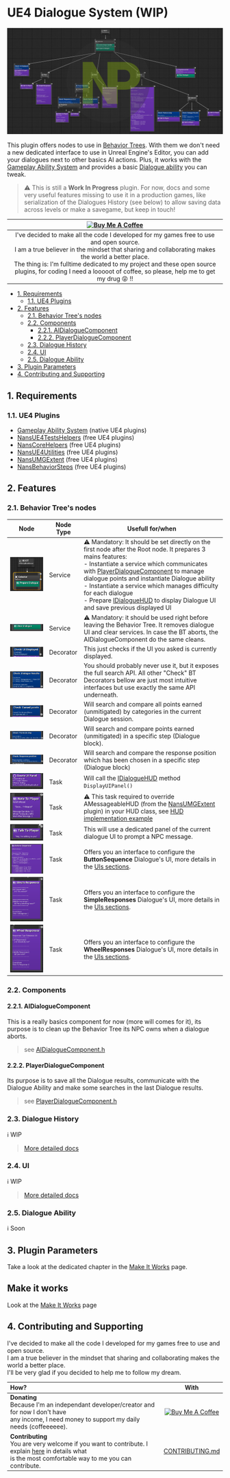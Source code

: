 # UE4 Dialogue System (WIP)

![Presentation](./Docs/images/intro-dialogue.png)

This plugin offers nodes to use in [Behavior Trees](https://docs.unrealengine.com/en-US/InteractiveExperiences/ArtificialIntelligence/BehaviorTrees/index.html). With them we don't need a new dedicated interface to use in Unreal Engine's Editor, you can add your dialogues next to other basics AI actions. Plus, it works with the [Gameplay Ability System](https://docs.unrealengine.com/en-US/InteractiveExperiences/GameplayAbilitySystem/index.html) and provides a basic [Dialogue ability](./Source/NansDialogueSystem/Public/Aiblity/GA_BaseDialogue.h) you can tweak.

> :warning: This is still a **Work In Progress** plugin. For now, docs and some very useful features missing to use it in a production games, like serialization of the Dialogues History (see below) to allow saving data across levels or make a savegame, but keep in touch!

|                                                                                                       <a href="https://www.buymeacoffee.com/NansUE4" target="_blank"><img src="https://cdn.buymeacoffee.com/buttons/default-green.png" alt="Buy Me A Coffee" height="51" width="217"></a>                                                                                                       |
| :---------------------------------------------------------------------------------------------------------------------------------------------------------------------------------------------------------------------------------------------------------------------------------------------------------------------------------------------------------------------------------------------: |
| I've decided to make all the code I developed for my games free to use and open source.<br> I am a true believer in the mindset that sharing and collaborating makes the world a better place.<br> The thing is: I'm fulltime dedicated to my project and these open source plugins, for coding I need a looooot of coffee, so please, help me to get my drug :stuck_out_tongue_closed_eyes: !! |

<!-- TOC -->

-   [1. Requirements](#1-requirements)
    -   [1.1. UE4 Plugins](#11-ue4-plugins)
-   [2. Features](#2-features)
    -   [2.1. Behavior Tree's nodes](#21-behavior-trees-nodes)
    -   [2.2. Components](#22-components)
        -   [2.2.1. AIDialogueComponent](#221-aidialoguecomponent)
        -   [2.2.2. PlayerDialogueComponent](#222-playerdialoguecomponent)
    -   [2.3. Dialogue History](#23-dialogue-history)
    -   [2.4. UI](#24-ui)
    -   [2.5. Dialogue Ability](#25-dialogue-ability)
-   [3. Plugin Parameters](#3-plugin-parameters)
-   [4. Contributing and Supporting](#4-contributing-and-supporting)

<!-- /TOC -->

<a id="markdown-1-requirements" name="1-requirements"></a>

## 1. Requirements

<a id="markdown-11-ue4-plugins" name="11-ue4-plugins"></a>

### 1.1. UE4 Plugins

-   [Gameplay Ability System](https://docs.unrealengine.com/en-US/InteractiveExperiences/GameplayAbilitySystem/index.html) (native UE4 plugins)
-   [NansUE4TestsHelpers](https://github.com/NansPellicari/UE4-TestsHelpers) (free UE4 plugins)
-   [NansCoreHelpers](https://github.com/NansPellicari/UE4-CoreHelpers) (free UE4 plugins)
-   [NansUE4Utilities](https://github.com/NansPellicari/UE4-Utilities) (free UE4 plugins)
-   [NansUMGExtent](https://github.com/NansPellicari/UE4-UMGExtent) (free UE4 plugins)
-   [NansBehaviorSteps](https://github.com/NansPellicari/UE4-BehaviorSteps) (free UE4 plugins)

<a id="markdown-2-features" name="2-features"></a>

## 2. Features

<a id="markdown-21-behavior-trees-nodes" name="21-behavior-trees-nodes"></a>

### 2.1. Behavior Tree's nodes

| Node                                                                          | Node Type | Usefull for/when                                                                                                                                                                                                                                                                                                                                                                                                                        |
| ----------------------------------------------------------------------------- | --------- | --------------------------------------------------------------------------------------------------------------------------------------------------------------------------------------------------------------------------------------------------------------------------------------------------------------------------------------------------------------------------------------------------------------------------------------- |
| ![Prepare Dialogue](./Docs/images/service-prepareDialogue.png)                | Service   | :warning: Mandatory: It should be set directly on the first node after the Root node. It prepares 3 mains features:<br>- Instantiate a service which communicates with [PlayerDialogueComponent](#dialogue-history) to manage dialogue points and instantiate Dialogue ability <br>- Instantiate a service which manages difficulty for each dialogue<br>- Prepare [IDialogueHUD] to display Dialogue UI and save previous displayed UI |
| ![Clear Dialogue](./Docs/images/service-ClearDialogue.png)                    | Service   | :warning: Mandatory: it should be used right before leaving the Behavior Tree. It removes dialogue UI and clear services. In case the BT aborts, the AIDialogueComponent do the same cleans.                                                                                                                                                                                                                                            |
| ![Check UI Display](./Docs/images/decorator-checkUIDisplay.png)               | Decorator | This just checks if the UI you asked is currently displayed.                                                                                                                                                                                                                                                                                                                                                                            |
| ![Check Dialogue Results](./Docs/images/decorator-checkDialogueResults.png)   | Decorator | You should probably never use it, but it exposes the full search API. All other "Check" BT Decorators bellow are just most intuitive interfaces but use exactly the same API underneath.                                                                                                                                                                                                                                                |
| ![Check Earned Points](./Docs/images/decorator-checkEarnedPoints.png)         | Decorator | Will search and compare all points earned (unmitigated) by categories in the current Dialogue session.                                                                                                                                                                                                                                                                                                                                  |
| ![Check Points In Step](./Docs/images/decorator-checkPointsInStep.png)        | Decorator | Will search and compare points earned (unmitigated) in a specific step (Dialogue block).                                                                                                                                                                                                                                                                                                                                                |
| ![Check Response Position](./Docs/images/decorator-checkResponsePosition.png) | Decorator | Will search and compare the response position which has been chosen in a specific step (Dialogue block)                                                                                                                                                                                                                                                                                                                                 |
| ![Create UI](./Docs/images/task-createUI.png)                                 | Task      | Will call the [IDialogueHUD] method `DisplayUIPanel()`                                                                                                                                                                                                                                                                                                                                                                                  |
| ![Note To Player](./Docs/images/task-noteToPlayer.png)                        | Task      | :warning: This task required to override AMessageableHUD (from the [NansUMGExtent](https://github.com/NansPellicari/UE4-UMGExtent) plugin) in your HUD class, see [HUD implementation example](./Docs/UIs/IDialogueHUD.md)                                                                                                                                                                                                              |
| ![Talk To Player](./Docs/images/task-talkToPlayer.png)                        | Task      | This will use a dedicated panel of the current dialogue UI to prompt a NPC message.                                                                                                                                                                                                                                                                                                                                                     |
| ![Button Sequence](./Docs/images/task-buttonSequence.png)                     | Task      | Offers you an interface to configure the **ButtonSequence** Dialogue's UI, more details in the [UIs sections][uis].                                                                                                                                                                                                                                                                                                                     |
| ![Simple Responses](./Docs/images/task-simpleResponses.png)                   | Task      | Offers you an interface to configure the **SimpleResponses** Dialogue's UI, more details in the [UIs sections][uis].                                                                                                                                                                                                                                                                                                                    |
| ![Wheel Responses](./Docs/images/task-wheelResponses.png)                     | Task      | Offers you an interface to configure the **WheelResponses** Dialogue's UI, more details in the [UIs sections][uis].                                                                                                                                                                                                                                                                                                                     |

<a id="markdown-22-components" name="22-components"></a>

### 2.2. Components

<a id="markdown-221-aidialoguecomponent" name="221-aidialoguecomponent"></a>

#### 2.2.1. AIDialogueComponent

This is a really basics component for now (more will comes for it), its purpose is to clean up the Behavior Tree its NPC owns when a dialogue aborts.

> see [AIDialogueComponent.h](./Source/NansDialogueSystem/Public/Component/AIDialogueComponent.h)

<a id="markdown-222-playerdialoguecomponent" name="222-playerdialoguecomponent"></a>

#### 2.2.2. PlayerDialogueComponent

Its purpose is to save all the Dialogue results, communicate with the Dialogue Ability and make some searches in the last Dialogue results.

> see [PlayerDialogueComponent.h](./Source/NansDialogueSystem/Public/Component/PlayerDialogueComponent.h)

<a id="markdown-23-dialogue-history" name="23-dialogue-history"></a>

### 2.3. Dialogue History

:information_source: WIP

> [More detailed docs](./Docs/Core/DialogueHistory.md)

<a id="markdown-24-ui" name="24-ui"></a>

### 2.4. UI

:information_source: WIP

> [More detailed docs][uis]

<a id="markdown-25-dialogue-ability" name="25-dialogue-ability"></a>

### 2.5. Dialogue Ability

:information_source: Soon

<a id="markdown-3-plugin-parameters" name="3-plugin-parameters"></a>

## 3. Plugin Parameters

Take a look at the dedicated chapter in the [Make It Works](./Docs/MakeItWorks.md#3-configure-the-dialogue-system-plugin) page.

## Make it works

Look at the [Make It Works](./Docs/MakeItWorks.md) page

<a id="markdown-4-contributing-and-supporting" name="4-contributing-and-supporting"></a>

## 4. Contributing and Supporting

I've decided to make all the code I developed for my games free to use and open source.  
I am a true believer in the mindset that sharing and collaborating makes the world a better place.  
I'll be very glad if you decided to help me to follow my dream.

| How?                                                                                                                                                                               |                                                                                         With                                                                                         |
| :--------------------------------------------------------------------------------------------------------------------------------------------------------------------------------- | :----------------------------------------------------------------------------------------------------------------------------------------------------------------------------------: |
| **Donating**<br> Because I'm an independant developer/creator and for now I don't have<br> any income, I need money to support my daily needs (coffeeeeee).                        | <a href="https://www.buymeacoffee.com/NansUE4" target="_blank"><img src="https://cdn.buymeacoffee.com/buttons/default-green.png" alt="Buy Me A Coffee" height="51" width="217" ></a> |
| **Contributing**<br> You are very welcome if you want to contribute. I explain [here](./CONTRIBUTING.md) in details what<br> is the most comfortable way to me you can contribute. |                                                                         [CONTRIBUTING.md](./CONTRIBUTING.md)                                                                         |

[idialoguehud]: Docs/UIs/IDialogueHUD.md
[uis]: ./Docs/UIs.md
